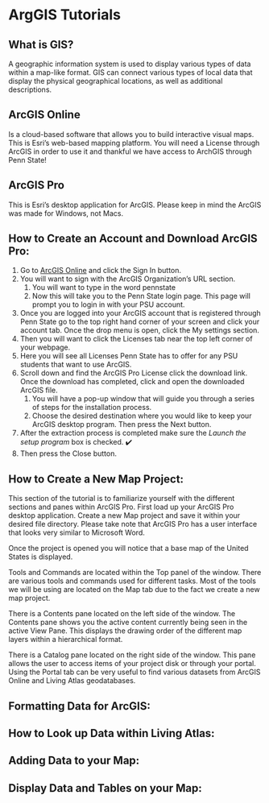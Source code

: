# ArgGIS Tutorials #

## What is GIS? ##
A geographic information system is used to display various types of data within a map-like format. GIS can connect various types of local data that display the physical geographical locations, as well as additional descriptions. 
## ArcGIS Online ##
Is a cloud-based software that allows you to build interactive visual maps. This is Esri’s web-based mapping platform. You will need a License through ArcGIS in order to use it and thankful we have access to ArchGIS through Penn State!

## ArcGIS Pro ##
This is Esri’s desktop application for ArcGIS. Please keep in mind the ArcGIS was made for Windows, not Macs. 

## How to Create an Account and Download ArcGIS Pro: ##
1. Go to [ArcGIS Online](https://www.esri.com/en-us/arcgis/products/arcgis-online/overview) and click the Sign In button.
2. You will want to sign with the ArcGIS Organization’s URL section.
    1. You will want to type in the word pennstate
    2. Now this will take you to the Penn State login page. This page will prompt you to login in with your PSU account.
3. Once you are logged into your ArcGIS account that is registered through Penn State go to the top right hand corner of your screen and click your account tab. Once the drop menu is open, click the My settings section.
4. Then you will want to click the Licenses tab near the top left corner of your webpage.
5. Here you will see all Licenses Penn State has to offer for any PSU students that want to use ArcGIS.
6. Scroll down and find the ArcGIS Pro License click the download link. Once the download has completed, click and open the downloaded ArcGIS file.
    1. You will have a pop-up window that will guide you through a series of steps for the installation process.
    2. Choose the desired destination where you would like to keep your ArcGIS desktop program. Then press the Next button.
7. After the extraction process is completed make sure the *Launch the setup program* box is checked. :heavy_check_mark: 
8. Then press the Close button.
## How to Create a New Map Project: ##

This section of the tutorial is to familiarize yourself with the different sections and panes within ArcGIS Pro. First load up your ArcGIS Pro desktop application. Create a new Map project and save it within your desired file directory. Please take note that ArcGIS Pro has a user interface that looks very similar to Microsoft Word. 

Once the project is opened you will notice that a base map of the United States is displayed.

Tools and Commands are located within the Top panel of the window. There are various tools and commands used for different tasks. Most of the tools we will be using are located on the Map tab due to the fact we create a new map project. 

There is a Contents pane located on the left side of the window. The Contents pane shows you the active content currently being seen in the active View Pane. This displays the drawing order of the different map layers within a hierarchical format. 

There is a Catalog pane located on the right side of the window. This pane allows the user to access items of your project disk or through your portal. Using the Portal tab can be very useful to find various datasets from ArcGIS Online and Living Atlas geodatabases. 
## Formatting Data for ArcGIS: ##
## How to Look up Data within Living Atlas: ##
## Adding Data to your Map: ##
## Display Data and Tables on your Map: ##

